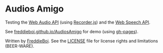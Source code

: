 Audios Amigo
============
Testing the [Web Audio API](https://developer.mozilla.org/en-US/docs/Web/API/Web_Audio_API) (using [Recorder.js](https://github.com/mattdiamond/Recorderjs)) and the [Web Speech API](https://developer.mozilla.org/en-US/docs/Web/API/Web_Speech_API).

See [freddieboi.github.io/AudiosAmigo](https://freddieboi.github.io/AudiosAmigo/) for demo (using [gh-pages](https://github.com/FreddieBoi/AudiosAmigo/tree/gh-pages)).

Written by [FreddieBoi](https://github.com/FreddieBoi "FreddieBoi on github"). See the [LICENSE](https://github.com/FreddieBoi/AudiosAmigo/blob/master/LICENSE) file for license rights and limitations (BEER-WARE).
